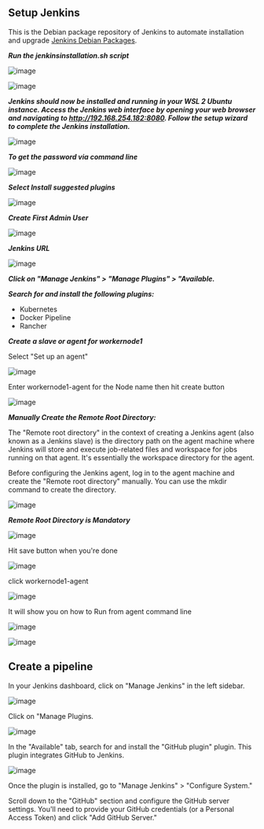 ## Setup Jenkins

This is the Debian package repository of Jenkins to automate installation and upgrade [Jenkins Debian Packages](https://pkg.origin.jenkins.io/debian-stable/).

***Run the jenkinsinstallation.sh script***

![image](https://github.com/lherbeng/kubernetes/assets/72662912/cf842cda-f801-4df8-96ef-81191934068d)

![image](https://github.com/lherbeng/kubernetes/assets/72662912/1fd88e09-1cdd-42f4-a06f-b2aa03f96e0d)

***Jenkins should now be installed and running in your WSL 2 Ubuntu instance. Access the Jenkins web interface by opening your web browser and navigating to http://192.168.254.182:8080. Follow the setup wizard to complete the Jenkins installation.***

![image](https://github.com/lherbeng/kubernetes/assets/72662912/f33d98f9-d457-487b-ac27-4e84519e25f1)

***To get the password via command line***

![image](https://github.com/lherbeng/kubernetes/assets/72662912/22de9f9e-14c8-4a43-b507-d4466f0c241e)

***Select Install suggested plugins***

![image](https://github.com/lherbeng/kubernetes/assets/72662912/0bd8d5e1-f33d-4e92-9909-73ead1558aaa)

***Create First Admin User***

![image](https://github.com/lherbeng/kubernetes/assets/72662912/763b8466-38cf-4989-bf40-760e9a315341)

***Jenkins URL***

![image](https://github.com/lherbeng/kubernetes/assets/72662912/f30cd2f7-d1fd-4717-9139-aaabf69bca38)

***Click on "Manage Jenkins" > "Manage Plugins" > "Available.***

***Search for and install the following plugins:***
   
- Kubernetes
- Docker Pipeline
- Rancher

***Create a slave or agent for workernode1***

Select "Set up an agent"

![image](https://github.com/lherbeng/kubernetes/assets/72662912/6b3ed470-e15d-47fd-bac7-1d43b1ab7f1f)

Enter workernode1-agent for the Node name then hit create button

![image](https://github.com/lherbeng/kubernetes/assets/72662912/1395038c-70dc-462c-8953-85250008b425)


***Manually Create the Remote Root Directory:***

The "Remote root directory" in the context of creating a Jenkins agent (also known as a Jenkins slave) is the directory path on the agent machine where Jenkins will store and execute job-related files and workspace for jobs running on that agent. It's essentially the workspace directory for the agent.

Before configuring the Jenkins agent, log in to the agent machine and create the "Remote root directory" manually. You can use the mkdir command to create the directory. 

![image](https://github.com/lherbeng/kubernetes/assets/72662912/8450152d-ce29-4e08-8d07-0a45a3b37dee)

***Remote Root Directory is Mandatory***

![image](https://github.com/lherbeng/kubernetes/assets/72662912/83f442e7-192a-4b08-afc3-46898bc098bd)

Hit save button when you're done

![image](https://github.com/lherbeng/kubernetes/assets/72662912/22acd25d-ac45-4ddb-8bda-0e57afe19b5e)

click workernode1-agent

![image](https://github.com/lherbeng/kubernetes/assets/72662912/3a16a98c-572a-44b4-9755-66c8883adc94)

It will show you on how to Run from agent command line

![image](https://github.com/lherbeng/kubernetes/assets/72662912/b2e126ef-6aa3-4663-b094-f9f7227e7438)

![image](https://github.com/lherbeng/kubernetes/assets/72662912/4cbc0392-5098-4d0a-babf-343311a017cb)

## Create a pipeline

In your Jenkins dashboard, click on "Manage Jenkins" in the left sidebar.

![image](https://github.com/lherbeng/kubernetes/assets/72662912/445e727e-557b-4dd9-bf81-963a962bbe3e)

Click on "Manage Plugins.

![image](https://github.com/lherbeng/kubernetes/assets/72662912/9a14772c-8dab-4ee0-be53-d1d7e813f2b2)

In the "Available" tab, search for and install the "GitHub plugin" plugin. This plugin integrates GitHub to Jenkins.

![image](https://github.com/lherbeng/kubernetes/assets/72662912/35123cd5-af2d-401c-954c-72d49b38ef38)

Once the plugin is installed, go to "Manage Jenkins" > "Configure System."

Scroll down to the "GitHub" section and configure the GitHub server settings. You'll need to provide your GitHub credentials (or a Personal Access Token) and click "Add GitHub Server."
